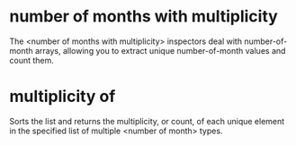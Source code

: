 # number of months with multiplicity

The &lt;number of months with multiplicity&gt; inspectors deal with number-of-month arrays, allowing you to extract unique number-of-month values and count them.

# multiplicity of <number of months with multiplicity>

Sorts the list and returns the multiplicity, or count, of each unique element in the specified list of multiple &lt;number of month&gt; types.
